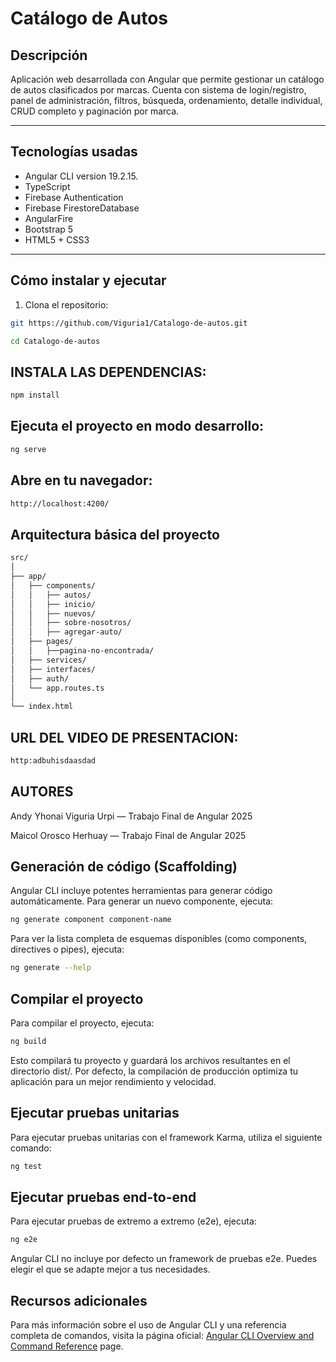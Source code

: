 #  Catálogo de Autos

##  Descripción

Aplicación web desarrollada con Angular que permite gestionar un catálogo de autos clasificados por marcas. Cuenta con sistema de login/registro, panel de administración, filtros, búsqueda, ordenamiento, detalle individual, CRUD completo y paginación por marca.

---

##  Tecnologías usadas

- Angular CLI version 19.2.15.
- TypeScript
- Firebase Authentication
- Firebase FirestoreDatabase
- AngularFire
- Bootstrap 5
- HTML5 + CSS3

---

##  Cómo instalar y ejecutar

1. Clona el repositorio:

```bash
git https://github.com/Viguria1/Catalogo-de-autos.git

cd Catalogo-de-autos
```

## INSTALA LAS DEPENDENCIAS:
```bash
npm install
```
## Ejecuta el proyecto en modo desarrollo:
```bash
ng serve
```
## Abre en tu navegador:
```bash
http://localhost:4200/
```

##  Arquitectura básica del proyecto
```bash
src/
│
├── app/
│   ├── components/
│   │   ├── autos/
│   │   ├── inicio/
│   │   ├── nuevos/
│   │   ├── sobre-nosotros/
│   │   ├── agregar-auto/
│   ├── pages/
│   │   ├──pagina-no-encontrada/
│   ├── services/
│   ├── interfaces/
│   ├── auth/
│   └── app.routes.ts
│
└── index.html
```

## URL DEL VIDEO DE PRESENTACION:
```bash
http:adbuhisdaasdad
```

##  AUTORES

Andy Yhonai Viguria Urpi — Trabajo Final de Angular 2025

Maicol Orosco Herhuay — Trabajo Final de Angular 2025

##  Generación de código (Scaffolding)

Angular CLI incluye potentes herramientas para generar código automáticamente. Para generar un nuevo componente, ejecuta:

```bash
ng generate component component-name
```

Para ver la lista completa de esquemas disponibles (como components, directives o pipes), ejecuta:

```bash
ng generate --help
```

##  Compilar el proyecto

Para compilar el proyecto, ejecuta:

```bash
ng build
```

Esto compilará tu proyecto y guardará los archivos resultantes en el directorio dist/. Por defecto, la compilación de producción optimiza tu aplicación para un mejor rendimiento y velocidad.

## Ejecutar pruebas unitarias

Para ejecutar pruebas unitarias con el framework Karma, utiliza el siguiente comando:

```bash
ng test
```

## Ejecutar pruebas end-to-end

Para ejecutar pruebas de extremo a extremo (e2e), ejecuta:

```bash
ng e2e
```

Angular CLI no incluye por defecto un framework de pruebas e2e. Puedes elegir el que se adapte mejor a tus necesidades.

## Recursos adicionales

Para más información sobre el uso de Angular CLI y una referencia completa de comandos, visita la página oficial: [Angular CLI Overview and Command Reference](https://angular.dev/tools/cli) page.
